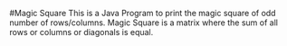 #Magic Square
This is a Java Program to print the magic square of odd number of rows/columns.
Magic Square is a matrix where the sum of all rows or columns or diagonals is equal.
